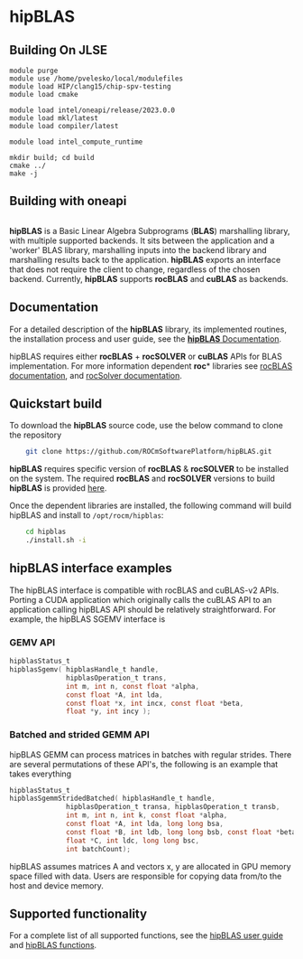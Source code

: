 # **hipBLAS**

## Building On JLSE

```
module purge
module use /home/pvelesko/local/modulefiles
module load HIP/clang15/chip-spv-testing
module load cmake

module load intel/oneapi/release/2023.0.0
module load mkl/latest
module load compiler/latest

module load intel_compute_runtime

mkdir build; cd build
cmake ../
make -j
```

## Building with oneapi

```
```



**hipBLAS** is a Basic Linear Algebra Subprograms (**BLAS**) marshalling library, with multiple supported backends.  It sits between the application and a 'worker' BLAS library, marshalling inputs into the backend library and marshalling results back to the application.  **hipBLAS** exports an interface that does not require the client to change, regardless of the chosen backend.  Currently, **hipBLAS** supports **rocBLAS** and **cuBLAS** as backends.

## Documentation

For a detailed description of the **hipBLAS** library, its implemented routines, the installation process and user guide, see the [**hipBLAS** Documentation](https://hipblas.readthedocs.io/en/latest/).

hipBLAS requires either **rocBLAS** + **rocSOLVER** or **cuBLAS** APIs for BLAS implementation. For more information dependent **roc*** libraries see [rocBLAS documentation](https://rocblas.readthedocs.io/en/latest/), and [rocSolver documentation](https://rocsolver.readthedocs.io/en/latest/).

## Quickstart build

To download the **hipBLAS** source code, use the below command to clone the repository

```bash
    git clone https://github.com/ROCmSoftwarePlatform/hipBLAS.git
```

**hipBLAS** requires specific version of **rocBLAS** & **rocSOLVER** to be installed on the system. The required **rocBLAS** and **rocSOLVER** versions to build **hipBLAS** is provided [here](https://github.com/ROCmSoftwarePlatform/hipBLAS/blob/develop/library/CMakeLists.txt).

Once the dependent libraries are installed, the following command will build hipBLAS and install to `/opt/rocm/hipblas`:

```bash
    cd hipblas
    ./install.sh -i
```

## hipBLAS interface examples

The hipBLAS interface is compatible with rocBLAS and cuBLAS-v2 APIs.  Porting a CUDA application which originally calls the cuBLAS API to an application calling hipBLAS API should be relatively straightforward. For example, the hipBLAS SGEMV interface is

### GEMV API

```c
hipblasStatus_t
hipblasSgemv( hipblasHandle_t handle,
              hipblasOperation_t trans,
              int m, int n, const float *alpha,
              const float *A, int lda,
              const float *x, int incx, const float *beta,
              float *y, int incy );
```

### Batched and strided GEMM API

hipBLAS GEMM can process matrices in batches with regular strides.  There are several permutations of these API's, the
following is an example that takes everything

```c
hipblasStatus_t
hipblasSgemmStridedBatched( hipblasHandle_t handle,
              hipblasOperation_t transa, hipblasOperation_t transb,
              int m, int n, int k, const float *alpha,
              const float *A, int lda, long long bsa,
              const float *B, int ldb, long long bsb, const float *beta,
              float *C, int ldc, long long bsc,
              int batchCount);
```

hipBLAS assumes matrices A and vectors x, y are allocated in GPU memory space filled with data.  Users are responsible for copying data from/to the host and device memory.

## Supported functionality

For a complete list of all supported functions, see the [hipBLAS user guide](https://hipblas.readthedocs.io/en/latest/usermanual.html) and [hipBLAS functions](https://hipblas.readthedocs.io/en/latest/functions.html#hipblas-functions).
